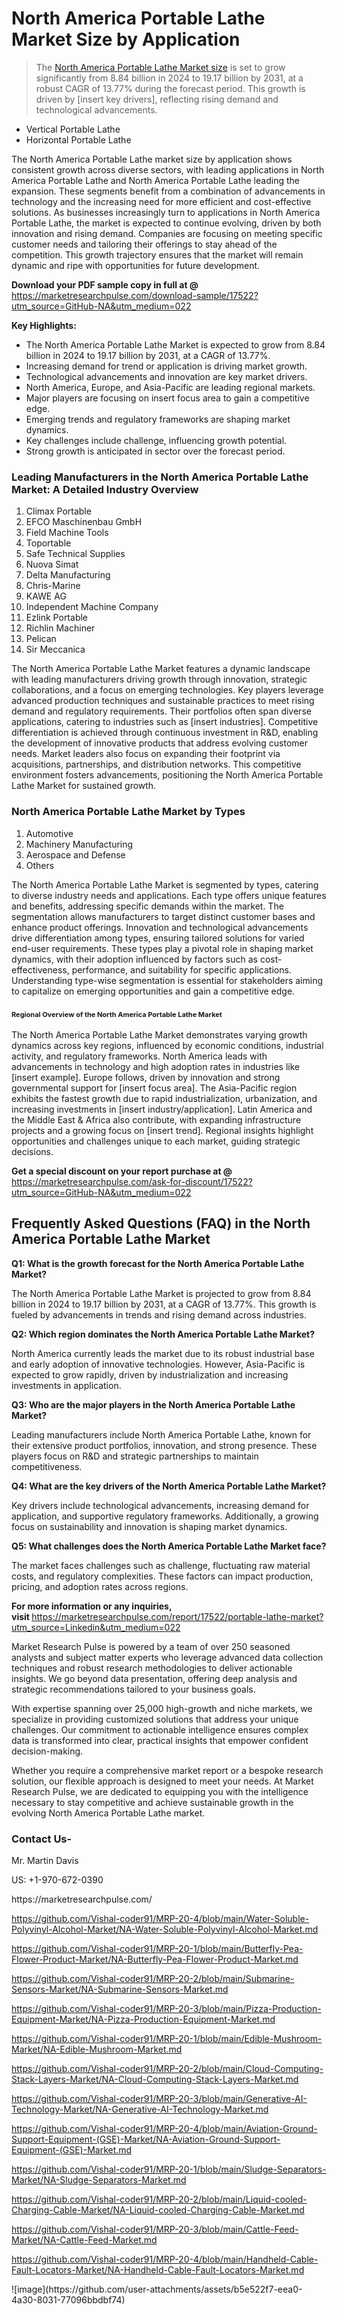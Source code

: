 <h1>North America Portable Lathe Market&nbsp;Size by Application</h1><blockquote><p>The <a href="https://marketresearchpulse.com/download-sample/17522?utm_source=GitHub-NA&amp;utm_medium=022">North America Portable Lathe Market size</a> is set to grow significantly from 8.84 billion in 2024 to 19.17 billion by 2031, at a robust CAGR of 13.77% during the forecast period. This growth is driven by [insert key drivers], reflecting rising demand and technological advancements.</p></blockquote><ul><li>Vertical Portable Lathe<li> Horizontal Portable Lathe</li></ul><p>The North America Portable Lathe market size by application shows consistent growth across diverse sectors, with leading applications in North America Portable Lathe and North America Portable Lathe leading the expansion. These segments benefit from a combination of advancements in technology and the increasing need for more efficient and cost-effective solutions. As businesses increasingly turn to applications in North America Portable Lathe, the market is expected to continue evolving, driven by both innovation and rising demand. Companies are focusing on meeting specific customer needs and tailoring their offerings to stay ahead of the competition. This growth trajectory ensures that the market will remain dynamic and ripe with opportunities for future development.</p><p><strong>Download your PDF sample copy in full at @ </strong><a href="https://marketresearchpulse.com/download-sample/17522?utm_source=GitHub-NA&amp;utm_medium=022">https://marketresearchpulse.com/download-sample/17522?utm_source=GitHub-NA&amp;utm_medium=022</a></p><p><strong>Key Highlights: </strong></p><ul><li>The North America Portable Lathe Market is expected to grow from 8.84 billion in 2024 to 19.17 billion by 2031, at a CAGR of 13.77%.</li><li>Increasing demand for trend or application is driving market growth.</li><li>Technological advancements and innovation are key market drivers.</li><li>North America, Europe, and Asia-Pacific are leading regional markets.</li><li>Major players are focusing on insert focus area to gain a competitive edge.</li><li>Emerging trends and regulatory frameworks are shaping market dynamics.</li><li>Key challenges include challenge, influencing growth potential.</li><li>Strong growth is anticipated in sector over the forecast period.</li></ul><h3>Leading Manufacturers in the North America Portable Lathe Market: A Detailed Industry Overview</h3><ol><li>Climax Portable</li><li>EFCO Maschinenbau GmbH</li><li>Field Machine Tools</li><li>Toportable</li><li>Safe Technical Supplies</li><li>Nuova Simat</li><li>Delta Manufacturing</li><li>Chris-Marine</li><li>KAWE AG</li><li>Independent Machine Company</li><li>Ezlink Portable</li><li>Richlin Machiner</li><li>Pelican</li><li>Sir Meccanica</li></ol><div class="flex max-w-full flex-col flex-grow"><div class="min-h-8 text-message flex w-full flex-col items-end gap-2 whitespace-normal break-words [.text-message+&amp;]:mt-5" dir="auto" data-message-author-role="assistant" data-message-id="fd8432e4-4910-450d-b182-61b7bfb0a01f" data-message-model-slug="gpt-4o"><div class="flex w-full flex-col gap-1 empty:hidden first:pt-[3px]"><div class="markdown prose w-full break-words dark:prose-invert light"><p>The North America Portable Lathe Market features a dynamic landscape with leading manufacturers driving growth through innovation, strategic collaborations, and a focus on emerging technologies. Key players leverage advanced production techniques and sustainable practices to meet rising demand and regulatory requirements. Their portfolios often span diverse applications, catering to industries such as [insert industries]. Competitive differentiation is achieved through continuous investment in R&amp;D, enabling the development of innovative products that address evolving customer needs. Market leaders also focus on expanding their footprint via acquisitions, partnerships, and distribution networks. This competitive environment fosters advancements, positioning the North America Portable Lathe Market for sustained growth.</p></div></div></div></div><h3>North America Portable Lathe Market by Types</h3><ol><li>Automotive<li> Machinery Manufacturing<li> Aerospace and Defense<li> Others</li></ol><div class="flex max-w-full flex-col flex-grow"><div class="min-h-8 text-message flex w-full flex-col items-end gap-2 whitespace-normal break-words [.text-message+&amp;]:mt-5" dir="auto" data-message-author-role="assistant" data-message-id="084470be-0bb7-4664-bddf-5156b4f41249" data-message-model-slug="gpt-4o-mini"><div class="flex w-full flex-col gap-1 empty:hidden first:pt-[3px]"><div class="markdown prose w-full break-words dark:prose-invert light"><p>The North America Portable Lathe Market is segmented by types, catering to diverse industry needs and applications. Each type offers unique features and benefits, addressing specific demands within the market. The segmentation allows manufacturers to target distinct customer bases and enhance product offerings. Innovation and technological advancements drive differentiation among types, ensuring tailored solutions for varied end-user requirements. These types play a pivotal role in shaping market dynamics, with their adoption influenced by factors such as cost-effectiveness, performance, and suitability for specific applications. Understanding type-wise segmentation is essential for stakeholders aiming to capitalize on emerging opportunities and gain a competitive edge.</p></div></div></div></div><h3><span style="font-size: 11px;">Regional Overview of the North America Portable Lathe Market</span></h3><div class="flex max-w-full flex-col flex-grow"><div class="min-h-8 text-message flex w-full flex-col items-end gap-2 whitespace-normal break-words [.text-message+&amp;]:mt-5" dir="auto" data-message-author-role="assistant" data-message-id="e9038762-ce64-4e30-91c9-9bd413514231" data-message-model-slug="gpt-4o-mini"><div class="flex w-full flex-col gap-1 empty:hidden first:pt-[3px]"><div class="markdown prose w-full break-words dark:prose-invert light"><p>The North America Portable Lathe Market demonstrates varying growth dynamics across key regions, influenced by economic conditions, industrial activity, and regulatory frameworks. North America leads with advancements in technology and high adoption rates in industries like [insert example]. Europe follows, driven by innovation and strong governmental support for [insert focus area]. The Asia-Pacific region exhibits the fastest growth due to rapid industrialization, urbanization, and increasing investments in [insert industry/application]. Latin America and the Middle East &amp; Africa also contribute, with expanding infrastructure projects and a growing focus on [insert trend]. Regional insights highlight opportunities and challenges unique to each market, guiding strategic decisions.</p></div></div></div></div><p><strong>Get a special discount on your report purchase at @ </strong><a href="https://marketresearchpulse.com/ask-for-discount/17522?utm_source=GitHub-NA&amp;utm_medium=022">https://marketresearchpulse.com/ask-for-discount/17522?utm_source=GitHub-NA&amp;utm_medium=022</a></p><h2>Frequently Asked Questions (FAQ) in the North America Portable Lathe Market</h2><p><strong>Q1: What is the growth forecast for the North America Portable Lathe Market?</strong></p><p>The North America Portable Lathe Market is projected to grow from 8.84 billion in 2024 to 19.17 billion by 2031, at a CAGR of 13.77%. This growth is fueled by advancements in trends and rising demand across industries.</p><p><strong>Q2: Which region dominates the North America Portable Lathe Market?</strong></p><p>North America currently leads the market due to its robust industrial base and early adoption of innovative technologies. However, Asia-Pacific is expected to grow rapidly, driven by industrialization and increasing investments in application.</p><p><strong>Q3: Who are the major players in the North America Portable Lathe Market?</strong></p><p>Leading manufacturers include North America Portable Lathe, known for their extensive product portfolios, innovation, and strong presence. These players focus on R&amp;D and strategic partnerships to maintain competitiveness.</p><p><strong>Q4: What are the key drivers of the North America Portable Lathe Market?</strong></p><p>Key drivers include technological advancements, increasing demand for application, and supportive regulatory frameworks. Additionally, a growing focus on sustainability and innovation is shaping market dynamics.</p><p><strong>Q5: What challenges does the North America Portable Lathe Market face?</strong></p><p>The market faces challenges such as challenge, fluctuating raw material costs, and regulatory complexities. These factors can impact production, pricing, and adoption rates across regions.</p><p><strong>For more information or any inquiries, visit&nbsp;</strong><a href="https://marketresearchpulse.com/report/17522/portable-lathe-market?utm_source=Linkedin&utm_medium=022">https://marketresearchpulse.com/report/17522/portable-lathe-market?utm_source=Linkedin&utm_medium=022</a></p><p>Market Research Pulse is powered by a team of over 250 seasoned analysts and subject matter experts who leverage advanced data collection techniques and robust research methodologies to deliver actionable insights. We go beyond data presentation, offering deep analysis and strategic recommendations tailored to your business goals.</p><p>With expertise spanning over 25,000 high-growth and niche markets, we specialize in providing customized solutions that address your unique challenges. Our commitment to actionable intelligence ensures complex data is transformed into clear, practical insights that empower confident decision-making.</p><p>Whether you require a comprehensive market report or a bespoke research solution, our flexible approach is designed to meet your needs. At Market Research Pulse, we are dedicated to equipping you with the intelligence necessary to stay competitive and achieve sustainable growth in the evolving North America Portable Lathe market.</p><h3><strong>Contact Us-</strong></h3><p>Mr. Martin Davis</p><p>US: +1-970-672-0390</p><p>https://marketresearchpulse.com/</p><p><a href="https://github.com/Vishal-coder91/MRP-20-4/blob/main/Water-Soluble-Polyvinyl-Alcohol-Market/NA-Water-Soluble-Polyvinyl-Alcohol-Market.md">https://github.com/Vishal-coder91/MRP-20-4/blob/main/Water-Soluble-Polyvinyl-Alcohol-Market/NA-Water-Soluble-Polyvinyl-Alcohol-Market.md</a></p><p><a href="https://github.com/Vishal-coder91/MRP-20-1/blob/main/Butterfly-Pea-Flower-Product-Market/NA-Butterfly-Pea-Flower-Product-Market.md">https://github.com/Vishal-coder91/MRP-20-1/blob/main/Butterfly-Pea-Flower-Product-Market/NA-Butterfly-Pea-Flower-Product-Market.md</a></p><p><a href="https://github.com/Vishal-coder91/MRP-20-2/blob/main/Submarine-Sensors-Market/NA-Submarine-Sensors-Market.md">https://github.com/Vishal-coder91/MRP-20-2/blob/main/Submarine-Sensors-Market/NA-Submarine-Sensors-Market.md</a></p><p><a href="https://github.com/Vishal-coder91/MRP-20-3/blob/main/Pizza-Production-Equipment-Market/NA-Pizza-Production-Equipment-Market.md">https://github.com/Vishal-coder91/MRP-20-3/blob/main/Pizza-Production-Equipment-Market/NA-Pizza-Production-Equipment-Market.md</a></p><p><a href="https://github.com/Vishal-coder91/MRP-20-1/blob/main/Edible-Mushroom-Market/NA-Edible-Mushroom-Market.md">https://github.com/Vishal-coder91/MRP-20-1/blob/main/Edible-Mushroom-Market/NA-Edible-Mushroom-Market.md</a></p><p><a href="https://github.com/Vishal-coder91/MRP-20-2/blob/main/Cloud-Computing-Stack-Layers-Market/NA-Cloud-Computing-Stack-Layers-Market.md">https://github.com/Vishal-coder91/MRP-20-2/blob/main/Cloud-Computing-Stack-Layers-Market/NA-Cloud-Computing-Stack-Layers-Market.md</a></p><p><a href="https://github.com/Vishal-coder91/MRP-20-3/blob/main/Generative-AI-Technology-Market/NA-Generative-AI-Technology-Market.md">https://github.com/Vishal-coder91/MRP-20-3/blob/main/Generative-AI-Technology-Market/NA-Generative-AI-Technology-Market.md</a></p><p><a href="https://github.com/Vishal-coder91/MRP-20-4/blob/main/Aviation-Ground-Support-Equipment-(GSE)-Market/NA-Aviation-Ground-Support-Equipment-(GSE)-Market.md">https://github.com/Vishal-coder91/MRP-20-4/blob/main/Aviation-Ground-Support-Equipment-(GSE)-Market/NA-Aviation-Ground-Support-Equipment-(GSE)-Market.md</a></p><p><a href="https://github.com/Vishal-coder91/MRP-20-1/blob/main/Sludge-Separators-Market/NA-Sludge-Separators-Market.md">https://github.com/Vishal-coder91/MRP-20-1/blob/main/Sludge-Separators-Market/NA-Sludge-Separators-Market.md</a></p><p><a href="https://github.com/Vishal-coder91/MRP-20-2/blob/main/Liquid-cooled-Charging-Cable-Market/NA-Liquid-cooled-Charging-Cable-Market.md">https://github.com/Vishal-coder91/MRP-20-2/blob/main/Liquid-cooled-Charging-Cable-Market/NA-Liquid-cooled-Charging-Cable-Market.md</a></p><p><a href="https://github.com/Vishal-coder91/MRP-20-3/blob/main/Cattle-Feed-Market/NA-Cattle-Feed-Market.md">https://github.com/Vishal-coder91/MRP-20-3/blob/main/Cattle-Feed-Market/NA-Cattle-Feed-Market.md</a></p><p><a href="https://github.com/Vishal-coder91/MRP-20-4/blob/main/Handheld-Cable-Fault-Locators-Market/NA-Handheld-Cable-Fault-Locators-Market.md">https://github.com/Vishal-coder91/MRP-20-4/blob/main/Handheld-Cable-Fault-Locators-Market/NA-Handheld-Cable-Fault-Locators-Market.md</a></p>
![image](https://github.com/user-attachments/assets/b5e522f7-eea0-4a30-8031-77096bbdbf74)
